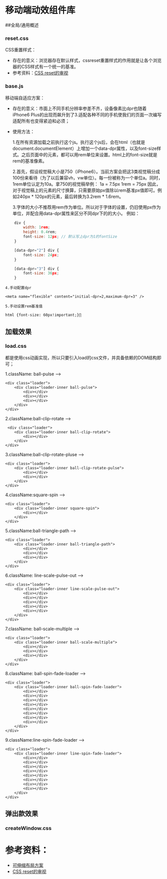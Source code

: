 # 移动端动效组件库

##全局/通用概述

### reset.css

CSS重置样式：
- 存在的意义：浏览器存在默认样式，cssreset重置样式的作用就是让各个浏览器的CSS样式有一个统一的基准。
- 参考资料：[CSS reset的审视](http://www.zhangxinxu.com/wordpress/2010/04/css-reset%E7%9A%84%E9%87%8D%E6%96%B0%E5%AE%A1%E8%A7%86-%E9%81%BF%E5%85%8D%E6%A0%B7%E5%BC%8F%E9%87%8D%E7%BD%AE/)

### base.js

移动端自适应方案：
- 存在的意义：市面上不同手机分辨率参差不齐，设备像素比dpr也随着iPhone6 Plus的出现而飙升到了3.适配各种不同的手机使我们的页面一次编写适配所有也变得紧迫和必须；
- 使用方法：  

    1.在所有资源加载之前执行这个js。执行这个js后，会在html（也就是document.documentElement）上增加一个data-dpr属性，以及font-size样式。之后页面中的元素，都可以用rem单位来设置。html上的font-size就是rem的基准像素。    

    2.首先，假设视觉稿大小是750（iPhone6）。当前方案会把这3类视觉稿分成100份来看待（为了以后兼容vh，vw单位）。每一份被称为一个单位a。同时，1rem单位认定为10a。拿750的视觉稿举例：
    1a = 7.5px
    1rem = 75px
    因此，对于视觉稿上的元素的尺寸换算，只需要原始px值除以rem基准px值即可。例如240px * 120px的元素，最后转换为3.2rem * 1.6rem。  

    3.字体的大小不推荐用rem作为单位。所以对于字体的设置，仍旧使用px作为单位，并配合用data-dpr属性来区分不同dpr下的的大小。
    例如：
```javascript
    div {
        width: 1rem; 
        height: 0.4rem;
        font-size: 12px; // 默认写上dpr为1的fontSize
    }

    [data-dpr="2"] div {
        font-size: 24px;
    }

    [data-dpr="3"] div {
        font-size: 36px;
    }
``` 

    4.手动配置dpr  

    <meta name="flexible" content="initial-dpr=2,maximum-dpr=3" />    

    5.手动设置rem基准值  

    html {font-size: 60px!important;}∏

## 加载效果

### load.css


都是使用css动画实现，所以只要引入load的css文件，并具备依赖的DOM结构即可；

1.className: ball-pulse -->

    <div class="loader">
        <div class="loader-inner ball-pulse">
            <div></div>
            <div></div>
            <div></div>
        </div>
    </div>

2.className:ball-clip-rotate -->

     <div class="loader">
        <div class="loader-inner ball-clip-rotate">
            <div></div>
        </div>
    </div>

3.className:ball-clip-rotate-pluse -->

    <div class="loader">
        <div class="loader-inner ball-clip-rotate-pulse">
            <div></div>
            <div></div>
        </div>
    </div>

4.className:square-spin -->

    <div class="loader">
        <div class="loader-inner square-spin">
            <div></div>
        </div>
    </div>

5.className:ball-triangle-path -->

    <div class="loader">
        <div class="loader-inner ball-triangle-path">
            <div></div>
            <div></div>
            <div></div>
        </div>
    </div>

6.className: line-scale-pulse-out -->

    <div class="loader">
        <div class="loader-inner line-scale-pulse-out">
            <div></div>
            <div></div>
            <div></div>
            <div></div>
            <div></div>
        </div>
    </div>

7.className: ball-scale-multiple -->

    <div class="loader">
        <div class="loader-inner ball-scale-multiple">
            <div></div>
            <div></div>
            <div></div>
        </div>
    </div>

8.className: ball-spin-fade-loader -->

    <div class="loader">
        <div class="loader-inner ball-spin-fade-loader">
            <div></div>
            <div></div>
            <div></div>
            <div></div>
            <div></div>
            <div></div>
            <div></div>
            <div></div>
        </div>
    </div>

9.className:line-spin-fade-loader -->

    <div class="loader">
        <div class="loader-inner line-spin-fade-loader">
            <div></div>
            <div></div>
            <div></div>
            <div></div>
            <div></div>
            <div></div>
            <div></div>
            <div></div>
        </div>
    </div>

## 弹出款效果

### createWindow.css




# 参考资料：
- [可伸缩布局方案](https://github.com/amfe/lib.flexible)
- [CSS reset的审视](http://www.zhangxinxu.com/wordpress/2010/04/css-reset%E7%9A%84%E9%87%8D%E6%96%B0%E5%AE%A1%E8%A7%86-%E9%81%BF%E5%85%8D%E6%A0%B7%E5%BC%8F%E9%87%8D%E7%BD%AE/)

